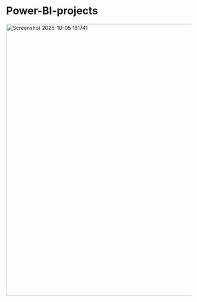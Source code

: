 # Power-BI-projects
<img width="1338" height="740" alt="Screenshot 2025-10-05 181741" src="https://github.com/user-attachments/assets/766dac21-a52c-4ece-9894-a162350818c7" />
